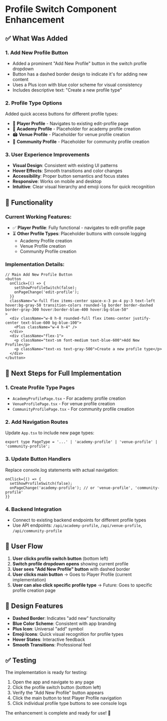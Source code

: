 # Profile Switch Component Enhancement

## ✅ What Was Added

### 1. **Add New Profile Button**
- Added a prominent "Add New Profile" button in the switch profile dropdown
- Button has a dashed border design to indicate it's for adding new content
- Uses a Plus icon with blue color scheme for visual consistency
- Includes descriptive text: "Create a new profile type"

### 2. **Profile Type Options**
Added quick access buttons for different profile types:
- 🏏 **Player Profile** - Navigates to existing edit-profile page
- 🏫 **Academy Profile** - Placeholder for academy profile creation
- 🏟️ **Venue Profile** - Placeholder for venue profile creation  
- 👥 **Community Profile** - Placeholder for community profile creation

### 3. **User Experience Improvements**
- **Visual Design**: Consistent with existing UI patterns
- **Hover Effects**: Smooth transitions and color changes
- **Accessibility**: Proper button semantics and focus states
- **Responsive**: Works on mobile and desktop
- **Intuitive**: Clear visual hierarchy and emoji icons for quick recognition

## 🎯 Functionality

### Current Working Features:
- ✅ **Player Profile**: Fully functional - navigates to edit-profile page
- ⏳ **Other Profile Types**: Placeholder buttons with console logging
  - Academy Profile creation
  - Venue Profile creation  
  - Community Profile creation

### Implementation Details:
```tsx
// Main Add New Profile Button
<button
  onClick={() => {
    setShowProfileSwitch(false);
    onPageChange('edit-profile');
  }}
  className="w-full flex items-center space-x-3 px-4 py-3 text-left hover:bg-gray-50 transition-colors rounded-lg border border-dashed border-gray-300 hover:border-blue-400 hover:bg-blue-50"
>
  <div className="w-8 h-8 rounded-full flex items-center justify-center text-blue-600 bg-blue-100">
    <Plus className="w-4 h-4" />
  </div>
  <div className="flex-1">
    <p className="text-sm font-medium text-blue-600">Add New Profile</p>
    <p className="text-xs text-gray-500">Create a new profile type</p>
  </div>
</button>
```

## 🚀 Next Steps for Full Implementation

### 1. **Create Profile Type Pages**
- `AcademyProfilePage.tsx` - For academy profile creation
- `VenueProfilePage.tsx` - For venue profile creation
- `CommunityProfilePage.tsx` - For community profile creation

### 2. **Add Navigation Routes**
Update `App.tsx` to include new page types:
```tsx
export type PageType = '...' | 'academy-profile' | 'venue-profile' | 'community-profile';
```

### 3. **Update Button Handlers**
Replace console.log statements with actual navigation:
```tsx
onClick={() => {
  setShowProfileSwitch(false);
  onPageChange('academy-profile'); // or 'venue-profile', 'community-profile'
}}
```

### 4. **Backend Integration**
- Connect to existing backend endpoints for different profile types
- Use API endpoints: `/api/academy-profile`, `/api/venue-profile`, `/api/community-profile`

## 📱 User Flow

1. **User clicks profile switch button** (bottom left)
2. **Switch profile dropdown opens** showing current profile
3. **User sees "Add New Profile" button** with dashed border
4. **User clicks main button** → Goes to Player Profile (current implementation)
5. **User can also click specific profile type** → Future: Goes to specific profile creation page

## 🎨 Design Features

- **Dashed Border**: Indicates "add new" functionality
- **Blue Color Scheme**: Consistent with app branding
- **Plus Icon**: Universal "add" symbol
- **Emoji Icons**: Quick visual recognition for profile types
- **Hover States**: Interactive feedback
- **Smooth Transitions**: Professional feel

## ✅ Testing

The implementation is ready for testing:
1. Open the app and navigate to any page
2. Click the profile switch button (bottom left)
3. Verify the "Add New Profile" button appears
4. Click the main button to test Player Profile navigation
5. Click individual profile type buttons to see console logs

The enhancement is complete and ready for use! 🎉
